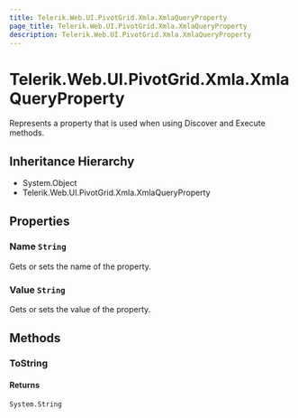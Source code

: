 ```yaml
---
title: Telerik.Web.UI.PivotGrid.Xmla.XmlaQueryProperty
page_title: Telerik.Web.UI.PivotGrid.Xmla.XmlaQueryProperty
description: Telerik.Web.UI.PivotGrid.Xmla.XmlaQueryProperty
---
```


# Telerik.Web.UI.PivotGrid.Xmla.XmlaQueryProperty

Represents a property that is used when using Discover and Execute methods.

## Inheritance Hierarchy

* System.Object
* Telerik.Web.UI.PivotGrid.Xmla.XmlaQueryProperty

## Properties

###  Name `String`

Gets or sets the name of the property.

###  Value `String`

Gets or sets the value of the property.

## Methods

###  ToString

#### Returns

`System.String` 

